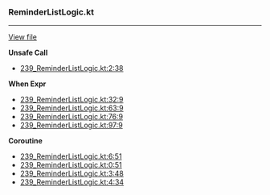 ### ReminderListLogic.kt
---
[View file](files/239_ReminderListLogic.kt)

**Unsafe Call**

 - [239_ReminderListLogic.kt:2:38](files/239_ReminderListLogic.kt#L2:)

**When Expr**

 - [239_ReminderListLogic.kt:32:9](files/239_ReminderListLogic.kt#L32)
 - [239_ReminderListLogic.kt:63:9](files/239_ReminderListLogic.kt#L63)
 - [239_ReminderListLogic.kt:76:9](files/239_ReminderListLogic.kt#L76)
 - [239_ReminderListLogic.kt:97:9](files/239_ReminderListLogic.kt#L97)

**Coroutine**

 - [239_ReminderListLogic.kt:6:51](files/239_ReminderListLogic.kt#L6:)
 - [239_ReminderListLogic.kt:0:51](files/239_ReminderListLogic.kt#L0:)
 - [239_ReminderListLogic.kt:3:48](files/239_ReminderListLogic.kt#L3:)
 - [239_ReminderListLogic.kt:4:34](files/239_ReminderListLogic.kt#L4:)
